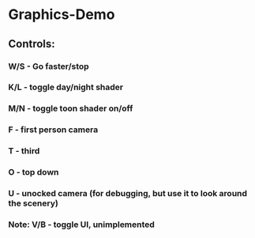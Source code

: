 # Graphics-Demo

## Controls:

### W/S - Go faster/stop
### K/L - toggle day/night shader
### M/N - toggle toon shader on/off
### F - first person camera
### T - third
### O - top down 
### U - unocked camera (for debugging, but use it to look around the scenery)
### Note: V/B - toggle UI, unimplemented
### 


